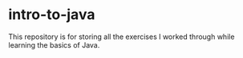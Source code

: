 # intro-to-java

This repository is for storing all the exercises I worked through while learning the basics of Java.
